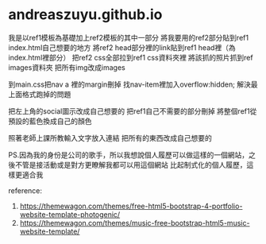 # andreaszuyu.github.io
我是以ref1模板為基礎加上ref2模板的其中一部分
將我要用的ref2部分貼到ref1 index.html自己想要的地方
將ref2 head部分裡的link貼到ref1 head裡（為index.html裡<!--CSS from other template-->部分）
把ref2 css全部拉到ref1 css資料夾裡
將該抓的照片抓到ref images資料夾
把所有img改成images 

到main.css把nav a 裡的margin刪掉
找nav-item裡加入overflow:hidden;
解決最上面格式跑掉的問題

把左上角的social圖示改成自己想要的
把ref1自己不需要的部分刪掉
將整個ref1從預設的藍色換成自己的顏色

照著老師上課所教輸入文字放入連結
把所有的東西改成自己想要的

PS.因為我的身份是公司的歌手，所以我想說個人履歷可以做這樣的一個網站，之後不管是接活動或是對方更瞭解我都可以用這個網站
比起制式化的個人履歷，這樣更適合我

reference:
1. https://themewagon.com/themes/free-html5-bootstrap-4-portfolio-website-template-photogenic/
2. https://themewagon.com/themes/music-free-bootstrap-html5-music-website-template/

